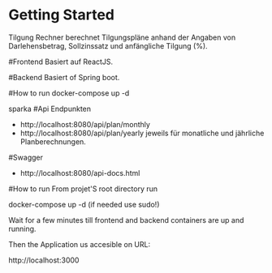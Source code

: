 # Getting Started
Tilgung Rechner berechnet Tilgungspläne anhand der Angaben von
Darlehensbetrag, Sollzinssatz und anfängliche Tilgung (%).

#Frontend 
Basiert auf ReactJS.

#Backend
Basiert of Spring boot.

#How to run
docker-compose up -d

sparka
#Api Endpunkten
- http://localhost:8080/api/plan/monthly
- http://localhost:8080/api/plan/yearly
jeweils für monatliche und jährliche Planberechnungen.

#Swagger
- http://localhost:8080/api-docs.html

#How to run From projet'S root directory run

docker-compose up -d (if needed use sudo!)

Wait for a few minutes till frontend and backend containers are up and running.

Then the Application us accesible on URL:

http://localhost:3000


